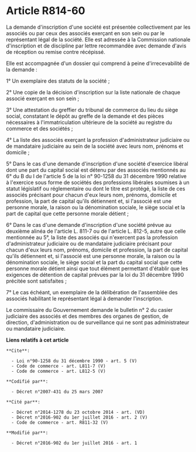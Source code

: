 # Article R814-60

La demande d'inscription d'une société est présentée collectivement par les associés ou par ceux des associés exerçant en son
sein ou par le représentant légal de la société. Elle est adressée à la Commission nationale d'inscription et de discipline
par lettre recommandée avec demande d'avis de réception ou remise contre récépissé. 

Elle est accompagnée d'un dossier qui comprend à peine d'irrecevabilité de la demande : 

1° Un exemplaire des statuts de la société ; 

2° Une copie de la décision d'inscription sur la liste nationale de chaque associé exerçant en son sein ; 

3° Une attestation du greffier du tribunal de commerce du lieu du siège social, constatant le dépôt au greffe de la demande
et des pièces nécessaires à l'immatriculation ultérieure de la société au registre du commerce et des sociétés ; 

4° La liste des associés exerçant la profession d'administrateur judiciaire ou de mandataire judiciaire au sein de la société
avec leurs nom, prénoms et domicile ; 

5° Dans le cas d'une demande d'inscription d'une société d'exercice libéral dont une part du capital social est détenu par
des associés mentionnés au 6° du B du I de l'article 5 de la loi n° 90-1258 du 31 décembre 1990 relative à l'exercice sous
forme de sociétés des professions libérales soumises à un statut législatif ou réglementaire ou dont le titre est protégé, la
liste de ces associés précisant pour chacun d'eux leurs nom, prénoms, domicile et profession, la part de capital qu'ils
détiennent et, si l'associé est une personne morale, la raison ou la dénomination sociale, le siège social et la part de
capital que cette personne morale détient ; 

6° Dans le cas d'une demande d'inscription d'une société prévue au deuxième alinéa de l'article L. 811-7 ou de l'article L.
812-5, autre que celle mentionnée au 5°, la liste des associés qui n'exercent pas la profession d'administrateur judiciaire
ou de mandataire judiciaire précisant pour chacun d'eux leurs nom, prénoms, domicile et profession, la part de capital qu'ils
détiennent et, si l'associé est une personne morale, la raison ou la dénomination sociale, le siège social et la part du
capital social que cette personne morale détient ainsi que tout élément permettant d'établir que les exigences de détention
de capital prévues par la loi du 31 décembre 1990 précitée sont satisfaites ; 

7° Le cas échéant, un exemplaire de la délibération de l'assemblée des associés habilitant le représentant légal à demander
l'inscription. 

Le commissaire du Gouvernement demande le bulletin n° 2 du casier judiciaire des associés et des membres des organes de
gestion, de direction, d'administration ou de surveillance qui ne sont pas administrateur ou mandataire judiciaire.

**Liens relatifs à cet article**

	**Cite**:

	  - Loi n°90-1258 du 31 décembre 1990 - art. 5 (V)
	  - Code de commerce - art. L811-7 (V)
	  - Code de commerce - art. L812-5 (V)

	**Codifié par**:

	  - Décret n°2007-431 du 25 mars 2007

	**Cité par**:

	  - Décret n°2014-1278 du 23 octobre 2014 - art. (VD)
	  - Décret n°2016-902 du 1er juillet 2016 - art. 2 (V)
	  - Code de commerce - art. R811-32 (V)

	**Modifié par**:

	  - Décret n°2016-902 du 1er juillet 2016 - art. 1
